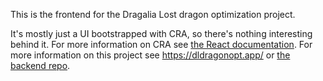This is the frontend for the Dragalia Lost dragon optimization project.

It's mostly just a UI bootstrapped with CRA, so there's nothing interesting behind it.
For more information on CRA see [the React documentation](https://reactjs.org/docs/create-a-new-react-app.html).
For more information on this project see https://dldragonopt.app/ or [the backend repo](https://github.com/ah508/dragon_optimizer).
